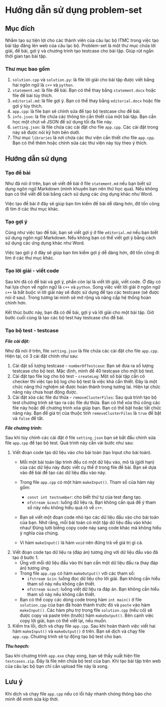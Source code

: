 # Hướng dẫn sử dụng problem-set

## Mục đích
Nhằm tạo sự tiện lợi cho các thành viên của câu lạc bộ ITMC trong việc tạo bài tập đăng lên web của câu lạc bộ. Problem-set là một thư mục chứa lời giải, đề bài, gợi ý và chương trình tạo testcase cho bài tập. Giúp rút ngắn thời gian tạo bài tập.

### Thư mục bao gồm
1. `solution.cpp` và `solution.py`: là file lời giải cho bài tập được viết bằng hai ngôn ngữ là `c++` và `python`.
2. `statement.md`: là file đề bài. Bạn có thể thay bằng `statement.docx` hoặc file đề bài tùy thích.
3. `editorial.md`: là file gợi ý. Bạn có thể thay bằng `editorial.docx` hoặc file gợi ý tùy thích.
4. `app.cpp`: là file bạn sẽ chỉnh sửa để tạo bộ testcase cho đề bài.
5. `info.json`: là file chứa các thông tin cần thiết của một bài tập. Bạn cần học một chút về JSON để sử dụng tối đa file này.
6. `setting.json`: là file chứa các cài đặt cho file `app.cpp`. Các cài đặt trong này sẽ được nói kỹ hơn bên dưới.
7. Thư mục `libraries` là nơi chứa các thư viện cần thiết cho file `app.cpp`. Bạn có thể thêm hoặc chỉnh sửa các thư viện này tùy theo ý thích.

## Hướng dẫn sử dụng

### Tạo đề bài

Như đã nói ở trên, bạn sẽ viết đề bài ở file `statement.md` nếu bạn biết sử dụng ngôn ngữ Markdown (mình khuyên bạn nên thử học qua). Nếu không bạn có thể viết đề bài bằng cách sử dụng các ứng dụng khác như Word.

Việc tạo đề bài ở đây sẽ giúp bạn tìm kiếm đề bài dễ dàng hơn, đỡ tốn công đi tìm ở các thư mục khác.

### Tạo gợi ý

Cũng như việc tạo đề bài, bạn sẽ viết gợi ý ở file `editorial.md` nếu bạn biết sử dụng ngôn ngữ Markdown. Nếu không bạn có thể viết gợi ý bằng cách sử dụng các ứng dụng khác như Word.

Việc tạo gợi ý ở đây sẽ giúp bạn tìm kiếm gợi ý dễ dàng hơn, đỡ tốn công đi tìm ở các thư mục khác.

### Tạo lời giải - viết code

Sau khi đã có đề bài và gợi ý, phần còn lại là viết lời giải, viết code. Ở đây có hai lựa chọn về ngôn ngữ là `c++` và `python`. Song việc viết lời giải ở ngôn ngữ `c++` là bắt buộc vì lời giải này sẽ được sử dụng để tạo các testcase (sẽ được nói ở sau). Trong tương lai mình sẽ mở rộng và nâng cấp hệ thống hoàn chỉnh hơn.

Kết thúc bước này, bạn đã có đề bài, gợi ý và lời giải cho một bài tập. Giờ bước cuối cùng là tạo các bộ test hay testcase cho đề bài.

### Tạo bộ test - testcase

***File cài đặt:***

Như đã nói ở trên, file `setting.json` là file chứa các cài đặt cho file `app.cpp`. Hiện tại, có $3$ cài đặt chính như sau:

1. Cài đặt số lượng testcase - `numberOfTestcase`: Bạn sẽ đưa ra số lượng testcase cho bộ test. Mặc định, mình để $40$ testcase cho một bộ test.
2. Cài đặt tạo file log cho bộ test - `createLog`: Một số bài tập cần có checker thì việc tạo bộ log cho bộ test là việc khá cần thiết. Đây là một chức năng thử nghiệm sẽ được hoàn thành trong tương lai. Hiện tại chức năng này chưa hoạt động được.
3. Cài đặt xóa các file dư thừa - `removeClusterFiles`: Sau quá trình tạo bộ test chương trình sẽ tạo ra các file dư thừa. Bạn có thể xóa thủ công các file này hoặc để chương trình xóa giúp bạn. Bạn có thể bật hoặc tắt chức năng này. Bạn để giá trị của thuộc tính `removeClusterFiles` là `true` để bật và `false` để tắt.

***File chương trình:***

Sau khi tùy chỉnh các cài đặt ở file `setting.json` bạn sẽ bắt đầu chỉnh sửa file `app.cpp` để tạo bộ test. Quá trình này cần vài bước như sau:

1. Viết đoạn code tạo dữ liệu vào cho bài toán (tạo Input cho bài toán).
    - Mỗi một bài toán lập trình đều có một dữ liệu vào, mô tả (giới hạn) của các dữ liệu này được viết cụ thể ở trong file đề bài. Bạn sẽ dựa vào đề bài để tạo các dữ liệu đầu vào này.
    - Trong file `app.cpp` có một hàm `makeInput()`. Tham số của hàm này gồm:
        - `const int testnumber`: cho biết thứ tự của test đang tạo.
        - `ofstream &cout`: luồng dữ liệu ra. Bạn không cần quá để ý tham số này nếu không hiểu quá rõ về `c++`.

    - Bạn sẽ viết một đoạn code nhỏ tạo các dữ liệu đầu vào cho bài toán của bạn. Nhớ rằng, mỗi bài toán có một tập dữ liệu đầu vào khác nhau! Đừng lười biếng copy code này sang code khác mà không hiểu ý nghĩa của chúng.
    - Vì hàm `makeInput()` là hàm `void` nên đừng trả về giá trị gì cả.
2. Viết đoạn code tạo dữ liệu ra (đáp án) tương ứng với dữ liệu đầu vào đã tạo ở bước $1$.
    - Ứng với mỗi dữ liệu đầu vào thì bạn cần một dữ liệu đầu ra (hay đáp án) tương ứng.
    - Trong file `app.cpp` có hàm `makeOutput()` với các tham số:
        - `ifstream &cin`: luồng đọc dữ liệu cho lời giải. Bạn không cần hiểu tham số này nếu không cần thiết.
        - `ofstream &cout`: luồng viết dữ liệu ra đáp án. Bạn không cần hiểu tham số này nếu không cần thiết.
    - Bạn có thể copy các dòng code trong hàm `int main()` ở file `solution.cpp` của bạn đã hoàn thành trước đó và `paste` vào hàm `makeInput()`. Các hàm phụ trợ trong file `solution.cpp` (nếu có) sẽ được copy và paste trên (trước) hàm `makeOutput()`. Bên cạnh việc copy lời giải, bạn có thể viết lại, nếu muốn.
3. Kiểm tra lỗi, dịch và chạy file `app.cpp`. Sau khi hoàn thành việc viết hai hàm `makeInput()` và `makeOutput()` ở trên. Bạn sẽ dịch và chạy file `app.cpp`. Chương trình sẽ tự động tạo bộ test cho bạn.

***Thu hoạch:***

Sau khi chương trình `app.exe` chạy xong, bạn sẽ thấy xuất hiện file `testcases.zip`. Đây là file nén chứa bộ test của bạn. Khi tạo bài tập trên web của câu lạc bộ bạn chỉ cần upload file này là xong.

## Lưu ý

Khi dịch và chạy file `app.cpp` nếu có lỗi hãy nhanh chóng thông báo cho mình để mình sửa kịp thời.
